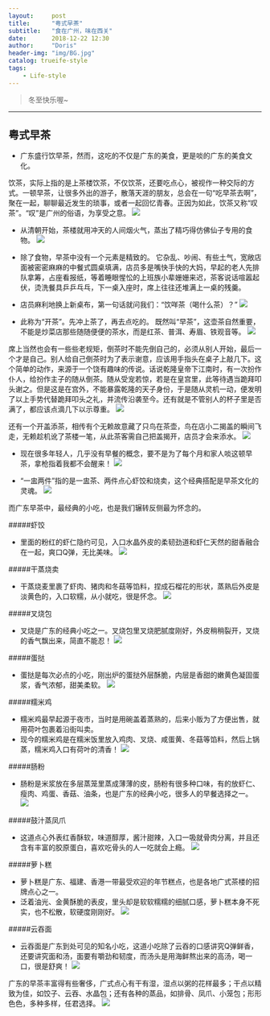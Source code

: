 ```yaml
---
layout:     post
title:      "粤式早茶"
subtitle:   "食在广州，味在西关"
date:       2018-12-22 12:30
author:     "Doris"
header-img: "img/BG.jpg"
catalog: trueife-style
tags:
    - Life-style
---
```


> 冬至快乐喔~

---

## 粤式早茶
- 广东盛行饮早茶，然而，这吃的不仅是广东的美食，更是啖的广东的美食文化。

饮茶，实际上指的是上茶楼饮茶，不仅饮茶，还要吃点心，被视作一种交际的方式。一顿早茶，让很多外出的游子，散落天涯的朋友，总会在一句“吃早茶去啊”，聚在一起，聊聊最近发生的琐事，或者一起回忆青春。正因为如此，饮茶又称“叹茶”。“叹”是广州的俗语，为享受之意。
![](/img/in-post/post-Zaocha/zc01.jpg)

- 从清朝开始，茶楼就用冲天的人间烟火气，蒸出了精巧得仿佛仙子专用的食物。
![](/img/in-post/post-Zaocha/zc02.jpg)

- 除了食物，早茶中没有一个元素是精致的。
    它杂乱、吵闹、有些土气，宽敞店面被密密麻麻的中餐式圆桌填满，店员多是嘴快手快的大妈，早起的老人先排队拿筹，占座看报纸，等着睡眼惺忪的上班族小辈姗姗来迟，茶客说话喧嚣起伏，烫洗餐具乒乒乓乓，下一桌入座时，席上往往还堆满上一桌的残羹。
     
- 店员麻利地换上新桌布，第一句话就问我们：“饮咩茶（喝什么茶）？”
![](/img/in-post/post-Zaocha/zc03.jpg)

- 此称为“开茶”。先冲上茶了，再去点吃的。
    既然叫“早茶”，这壶茶自然重要，不能是炒菜店那些随随便便的茶水，而是红茶、普洱、寿眉、铁观音等。
    ![](/img/in-post/post-Zaocha/zc04.jpg)

席上当然也会有一些些老规矩，倒茶时不能先倒自己的，必须从别人开始，最后一个才是自己。别人给自己倒茶时为了表示谢意，应该用手指头在桌子上敲几下。这个简单的动作，来源于一个饶有趣味的传说。话说乾隆皇帝下江南时，有一次扮作仆人，给扮作主子的随从倒茶。随从受宠若惊，若是在皇宫里，此等待遇当跪拜叩头谢之。但是这是在宫外，不能暴露乾隆的天子身份，于是随从灵机一动，便发明了以上手势代替跪拜叩头之礼，并流传沿袭至今。还有就是不管别人的杯子里是否满了，都应该点滴几下以示尊重。
![](/img/in-post/post-Zaocha/zc05.jpg)

还有一个开盖添茶，相传有个无赖故意藏了只鸟在茶壶，鸟在店小二揭盖的瞬间飞走，无赖趁机讹了茶楼一笔，从此茶客需自己把盖揭开，店员才会来添水。
![](/img/in-post/post-Zaocha/zc06.jpg)

- 现在很多年轻人，几乎没有早餐的概念，要不是为了每个月和家人啖这顿早茶，拿枪指着我都不会醒来！
![](/img/in-post/post-Zaocha/zc07.jpg)

- “一盅两件”指的是一盅茶、两件点心虾饺和烧卖，这个经典搭配是早茶文化的灵魂。
![](/img/in-post/post-Zaocha/zc08.jpg)

而广东早茶中，最经典的小吃，也是我们辗转反侧最为怀念的。

#####虾饺
- 里面的粉红的虾仁隐约可见，入口水晶外皮的柔韧劲道和虾仁天然的甜香融合在一起，爽口Q弹，无比美味。
![](/img/in-post/post-Zaocha/zc09.jpg)

#####干蒸烧卖
- 干蒸烧麦里裹了虾肉、猪肉和冬菇等馅料，捏成石榴花的形状，蒸熟后外皮是淡黄色的，入口软糯，从小就吃，很是怀念。
![](/img/in-post/post-Zaocha/zc10.jpg)

#####叉烧包
- 叉烧是广东的经典小吃之一。叉烧包里叉烧肥腻度刚好，外皮稍稍裂开，叉烧的香气飘出来，简直不能忍！
![](/img/in-post/post-Zaocha/zc11.jpg)

#####蛋挞
- 蛋挞是每次必点的小吃，刚出炉的蛋挞外层酥脆，内层是香甜的嫩黄色凝固蛋浆，香气浓郁，甜美柔软。
![](/img/in-post/post-Zaocha/zc12.jpg)

#####糯米鸡
- 糯米鸡最早起源于夜市，当时是用碗盖着蒸熟的，后来小贩为了方便出售，就用荷叶包裹着沿街叫卖。
- 现今的糯米鸡是在糯米饭里放入鸡肉、叉烧、咸蛋黄、冬菇等馅料，然后上锅蒸，糯米鸡入口有荷叶的清香！
![](/img/in-post/post-Zaocha/zc13.jpg)

#####肠粉
- 肠粉是米浆放在多层蒸笼里蒸成薄薄的皮，肠粉有很多种口味，有的放虾仁、瘦肉、鸡蛋、香菇、油条，也是广东的经典小吃，很多人的早餐选择之一。
![](/img/in-post/post-Zaocha/zc14.jpg)

#####鼓汁蒸凤爪
- 这道点心外表红香酥软，味道醇厚，酱汁甜辣，入口一吸就骨肉分离，并且还含有丰富的胶原蛋白，喜欢吃骨头的人一吃就会上瘾。
![](/img/in-post/post-Zaocha/zc15.jpg)

#####萝卜糕
- 萝卜糕是广东、福建、香港一带最受欢迎的年节糕点，也是各地广式茶楼的招牌点心之一。
- 泛着油光、金黄酥脆的表皮，里头却是软软糯糯的细腻口感，萝卜糕本身不死实，也不松散，软硬度刚刚好。
![](/img/in-post/post-Zaocha/zc16.jpg)

#####云吞面
- 云吞面是广东到处可见的知名小吃，这道小吃除了云吞的口感讲究Q弹鲜香，还要讲究面和汤，面要有嚼劲和韧度，而汤头是用海鲜熬出来的高汤，喝一口，很是舒爽！
![](/img/in-post/post-Zaocha/zc17.jpg)

广东的早茶丰富得有些奢侈，广式点心有干有湿，湿点以粥的花样最多；干点以精致为佳，如饺子、云吞、水晶包；还有各种的蒸品，如排骨、凤爪、小笼包；形形色色，多种多样，任君选择。
![](/img/in-post/post-Zaocha/zc18.jpg)
